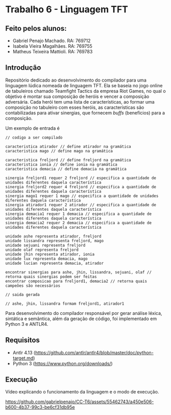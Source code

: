 # Trabalho 6 - Linguagem TFT

## Feito pelos alunos:
 - Gabriel Penajo Machado. RA: 769712
 - Isabela Vieira Magalhães. RA: 769755
 - Matheus Teixeira Mattioli. RA: 769783

## Introdução

Repositório dedicado ao desenvolvimento do compilador para uma linguagem lúdica nomeada de linguagem TFT. 
Ela se baseia no jogo online de tabuleiros chamado Teamfight Tactics da empresa Riot Games, no qual o objetivo é montar sua composição de heróis e vencer a composição adversária. 
Cada herói tem uma lista de características, ao formar uma composição no tabuleiro com esses heróis, as características são contabilizadas para ativar sinergias,
que fornecem _buffs_ (benefícios) para a composição.

Um exemplo de entrada é 

```
// codigo a ser compilado

caracteristica atirador // define atirador na gramática
caracteristica mago // define mago na gramática

caracteristica freljord // define freljord na gramática
caracteristica ionia // define ionia na gramática
caracteristica demacia // define demacia na gramática

sinergia freljord1 requer 2 freljord // especifica a quantidade de unidades diferentes daquela característica
sinergia freljord2 requer 4 freljord // especifica a quantidade de unidades diferentes daquela característica
sinergia mago1 requer 1 mago // especifica a quantidade de unidades diferentes daquela característica
sinergia atirador1 requer 2 atirador // especifica a quantidade de unidades diferentes daquela característica
sinergia demacia1 requer 1 demacia // especifica a quantidade de unidades diferentes daquela característica
sinergia demacia2 requer 2 demacia // especifica a quantidade de unidades diferentes daquela característica

unidade ashe representa atirador, freljord
unidade lissandra representa freljord, mago
unidade sejuani representa freljord
unidade olaf representa freljord
unidade jhin representa atirador, ionia
unidade lux representa demacia, mago
unidade lucian representa demacia, atirador

encontrar sinergias para ashe, jhin, lissandra, sejuani, olaf // retorna quais sinergias podem ser feitas
encontrar composicao para freljord1, demacia2 // retorna quais campeões são necessários 

// saida gerada

// ashe, jhin, lissandra formam freljord1, atirador1
``` 
Para desenvolvimento do compilador responsável por gerar análise léxica, sintática e semântica, além da geração de código, foi implementado em Python 3 e ANTLR4.

## Requisitos
 - Antlr 4.13 (https://github.com/antlr/antlr4/blob/master/doc/python-target.md)
 - Python 3 (https://www.python.org/downloads/)

## Execução

Vídeo explicando o funcionamento da linguagem e o modo de execução.  

https://github.com/gabrielpenajo/CC-T6/assets/55462743/a450e506-b600-4b37-99c3-be6cf31db95e


